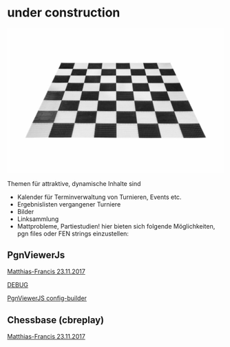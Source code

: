 # under construction
![Image of empty board](brett.jpg)


Themen für attraktive, dynamische Inhalte sind
- Kalender für Terminverwaltung von Turnieren, Events etc.
- Ergebnislisten vergangener Turniere
- Bilder
- Linksammlung
- Mattprobleme, Partiestudien! hier bieten sich folgende Möglichkeiten, pgn files oder FEN strings einzustellen:

## PgnViewerJs
[Matthias-Francis 23.11.2017](pgnvjs095/examples/mf.html)


[DEBUG](pgnvjs095/examples/aronian.html)

[PgnViewerJS config-builder](http://mliebelt.github.io/PgnViewerJS/docu/example/config.html)



## Chessbase (cbreplay)
[Matthias-Francis 23.11.2017](start.html)




